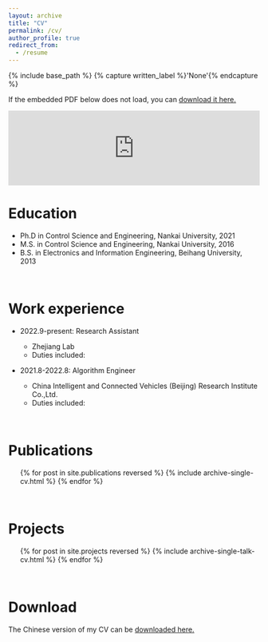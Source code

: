 ```yaml
---
layout: archive
title: "CV"
permalink: /cv/
author_profile: true
redirect_from:
  - /resume
---
```


{% include base_path %}
{% capture written_label %}'None'{% endcapture %}

If the embedded PDF below does not load, you can <u><a href="http://sunqinxuan.github.io/files/cv_sqx.pdf">download it here.</a></u>
<br/>

<embed src="http://sunqinxuan.github.io/files/cv_sqx.pdf" type="application/pdf" width="100%" />

<br>

Education
======
* Ph.D in Control Science and Engineering, Nankai University, 2021
* M.S. in Control Science and Engineering, Nankai University, 2016
* B.S. in Electronics and Information Engineering, Beihang University, 2013

<br>

Work experience
======
* 2022.9-present: Research Assistant
  * Zhejiang Lab
  * Duties included: 
  
* 2021.8-2022.8: Algorithm Engineer
  * China Intelligent and Connected Vehicles (Beijing) Research Institute Co.,Ltd.
  * Duties included: 

<br>

Publications
======
  <ul>{% for post in site.publications reversed %}
    {% include archive-single-cv.html %}
  {% endfor %}</ul>

<br>

Projects
======
  <ul>{% for post in site.projects reversed %}
    {% include archive-single-talk-cv.html %}
  {% endfor %}</ul>

<br>

Download
======
The Chinese version of my CV can be <a href="http://sunqinxuan.github.io/files/cv_sqx.pdf">downloaded here.</a>
